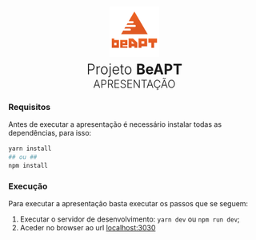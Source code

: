 <div align="center">
<a href="#"><img alt="Podcastr" src="/presentation/public/media/logos/beapt.svg" width="100px"></a>
<h1 style="font-weight: 300; margin-top: 5px; margin-bottom: 0 !important;">Projeto <strong>BeAPT</strong></h1>
<h2 style="text-transform: uppercase; font-weight: 300; margin-top: 0;">Apresentação</h2>
</div>

<h3>Requisitos</h3>

Antes de executar a apresentação é necessário instalar todas as dependências, para isso:

```bash
yarn install
## ou ##
npm install
```

<h3>Execução</h3>

Para executar a apresentação basta executar os passos que se seguem:

1. Executar o servidor de desenvolvimento: `yarn dev` ou `npm run dev`;
2. Aceder no browser ao url [localhost:3030](http://localhost:3030)